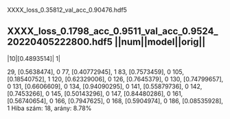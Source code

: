 XXXX_loss_0.35812_val_acc_0.90476.hdf5   



XXXX_loss_0.1798_acc_0.9511_val_acc_0.9524_20220405222800.hdf5
||num||model||orig||
--------------------
|10|[0.4893514]| 1|

29, [0.5638474], 0
77, [0.40772945], 1
83, [0.7573459], 0
105, [0.18540752], 1
120, [0.62329006], 0
126, [0.7645379], 0
130, [0.74799657], 0
131, [0.6606609], 0
134, [0.94090295], 0
141, [0.55879736], 0
142, [0.7453266], 0
145, [0.50143296], 0
147, [0.84480286], 0
161, [0.56740654], 0
166, [0.7947625], 0
168, [0.5904974], 0
186, [0.08535928], 1
Hiba szám:     18, arány: 8.78%

